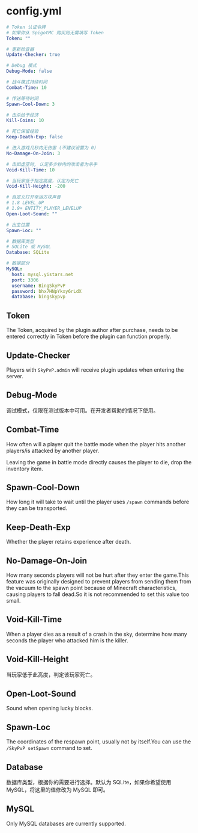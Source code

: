 # config.yml

```yaml
# Token 认证令牌
# 如果你从 SpigotMC 购买则无需填写 Token
Token: ""

# 更新检查器
Update-Checker: true

# Debug 模式
Debug-Mode: false

# 战斗模式持续时间
Combat-Time: 10

# 传送等待时间
Spawn-Cool-Down: 3

# 击杀给予经济
Kill-Coins: 10

# 死亡保留经验
Keep-Death-Exp: false

# 进入游戏几秒内无伤害 (不建议设置为 0)
No-Damage-On-Join: 3

# 击如虚空时, 认定多少秒内的攻击者为杀手
Void-Kill-Time: 10

# 当玩家低于指定高度，认定为死亡
Void-Kill-Height: -200

# 自定义打开幸运方块声音
# 1.8 LEVEL_UP
# 1.9+ ENTITY_PLAYER_LEVELUP
Open-Loot-Sound: ""

# 出生位置
Spawn-Loc: ""

# 数据库类型
# SQLite 或 MySQL
Database: SQLite

# 数据部分
MySQL:
  host: mysql.yistars.net
  port: 3306
  username: BingSkyPvP
  password: bhx7HNpYkxy6rLdX
  database: bingskypvp
```

## Token

The Token, acquired by the plugin author after purchase, needs to be entered correctly in Token before the plugin can function properly.

## Update-Checker

Players with `SkyPvP.admin` will receive plugin updates when entering the server.

## Debug-Mode

调试模式，仅限在测试版本中可用。在开发者帮助的情况下使用。

## Combat-Time

How often will a player quit the battle mode when the player hits another players/is attacked by another player.

Leaving the game in battle mode directly causes the player to die, drop the inventory item.

## Spawn-Cool-Down

How long it will take to wait until the player uses `/spawn` commands before they can be transported.

## Keep-Death-Exp

Whether the player retains experience after death.

## No-Damage-On-Join

How many seconds players will not be hurt after they enter the game.This feature was originally designed to prevent players from sending them from the vacuum to the spawn point because of Minecraft characteristics, causing players to fall dead.So it is not recommended to set this value too small.

## Void-Kill-Time

When a player dies as a result of a crash in the sky, determine how many seconds the player who attacked him is the killer.

## Void-Kill-Height

当玩家低于此高度，判定该玩家死亡。

## Open-Loot-Sound

Sound when opening lucky blocks.

## Spawn-Loc

The coordinates of the respawn point, usually not by itself.You can use the `/SkyPvP setSpawn` command to set.

## Database

数据库类型，根据你的需要进行选择。默认为 SQLite，如果你希望使用 MySQL，将这里的值修改为 MySQL 即可。

## MySQL

Only MySQL databases are currently supported.
